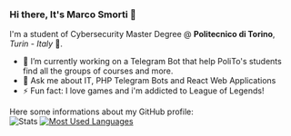 ### Hi there, It's Marco Smorti 👋

I'm a student of Cybersecurity Master Degree @ **Politecnico di Torino**, *Turin - Italy* 🏫.
* 🔭 I’m currently working on a Telegram Bot that help PoliTo's students find all the groups of courses and more. 
* 💬 Ask me about IT, PHP Telegram Bots and React Web Applications
* ⚡ Fun fact: I love games and i'm addicted to League of Legends!


Here some informations about my GitHub profile:  
![Stats](https://github-readme-stats.vercel.app/api?username=grayneel&count_private=true&show_icons=true&theme=dark&hide=stars&hide_border=true)
[![Most Used Languages](https://github-readme-stats.vercel.app/api/top-langs/?username=GrayNeel&layout=compact&langs_count=10&theme=react&hide_border=true)](https://github.com/GrayNeel)  
